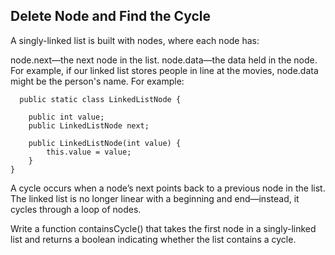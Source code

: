 ## Delete Node and Find the Cycle
A singly-linked list is built with nodes, where each node has:

node.next—the next node in the list.
node.data—the data held in the node. For example, if our linked list stores people in line at the movies, node.data might be the person's name.
For example:

```
  public static class LinkedListNode {

    public int value;
    public LinkedListNode next;

    public LinkedListNode(int value) {
        this.value = value;
    }
}
```

A cycle occurs when a node’s next points back to a previous node in the list. The linked list is no longer linear with a beginning and end—instead, it cycles through a loop of nodes.

Write a function containsCycle() that takes the first node in a singly-linked list and returns a boolean indicating whether the list contains a cycle.